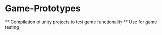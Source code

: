 # Game-Prototypes

** Compilation of unity projects to test game functionality
** Use for game testing

